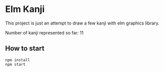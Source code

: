 # Elm Kanji

This project is just an attempt to draw a few kanji with elm graphics library.

Number of kanji represented so far: 11

## How to start

```
npm install
npm start
```
